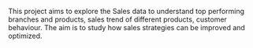 This project aims to explore the Sales data to understand top performing branches and products, sales trend of different products, customer behaviour. The aim is to study how sales strategies can be improved and optimized.

